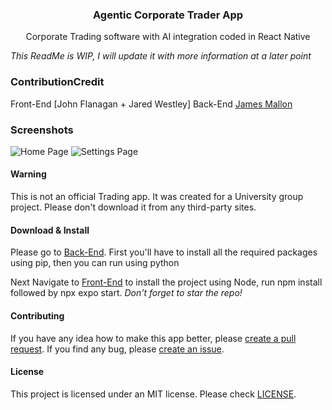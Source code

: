 <div><h3 align="center">Agentic Corporate Trader App</h3></div>
<p align="center">Corporate Trading software with AI integration coded in React Native</p>
<p align="center">
</p>

*This ReadMe is WIP, I will update it with more information at a later point*

### ContributionCredit 
Front-End [John Flanagan + Jared Westley]
Back-End [James Mallon](https://github.com/mallon-j)

### Screenshots
  <img alt="Home Page" src="assets/HWIDSpoofer_2RGRfPEVCc.png" />
  <img alt="Settings Page" src="assets/HWIDSpoofer_DsgWUq5ujc.png" />

#### Warning
This is not an official Trading app. It was created for a University group project. Please don't download it from any third-party sites.

#### Download & Install
Please go to [Back-End](https://github.com/JaredWestley/Agentic-Corporate-Trader/tree/main/ACT-main/Back-End). First you'll have to install all the required packages using pip, then you can run using python

Next Navigate to [Front-End](https://github.com/JaredWestley/Agentic-Corporate-Trader/tree/main/ACT-main/Front-End) to install the project using Node, run npm install followed by npx expo start. *Don't forget to star the repo!*

#### Contributing
If you have any idea how to make this app better, please [create a pull request](https://github.com/JaredWestley/Agentic-Corporate-Trader/compare). If you find any bug, please [create an issue](https://github.com/JaredWestley/Agentic-Corporate-Trader/issues/new/choose).

#### License
This project is licensed under an MIT license. Please check [LICENSE](LICENSE).
